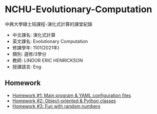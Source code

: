 # NCHU-Evolutionary-Computation
中興大學碩士班課程-演化式計算的課堂紀錄

 - 中文課名: 演化式計算
 - 英文課名: Evolutionary Computation
 - 修課學年: 1101(2021年)
 - 類別: 選修/3學分
 - 教師: LINDOR ERIC HENRICKSON
 - 授課語言: Eng

## Homework

 - [Homework #1: Main program & YAML configuration files](https://github.com/dec880126/NCHU-Evolutionary-Computation/blob/main/Homework/HW%2301.py)
 - [Homework #2: Object-oriented & Python classes](https://github.com/dec880126/NCHU-Evolutionary-Computation/blob/main/Homework/HW%2302.py)
 - [Homework #3: Fun with random numbers](https://github.com/dec880126/NCHU-Evolutionary-Computation/blob/main/Homework/HW%2303.py)
